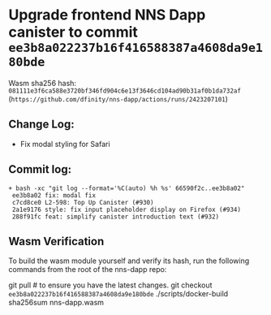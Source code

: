 # Upgrade frontend NNS Dapp canister to commit `ee3b8a022237b16f416588387a4608da9e180bde`
Wasm sha256 hash: `081111e3f6ca588e3720bf346fd904c6e13f3646cd104ad90b31af0b1da732af` (`https://github.com/dfinity/nns-dapp/actions/runs/2423207101`)

## Change Log:

* Fix modal styling for Safari

## Commit log:

```
+ bash -xc "git log --format='%C(auto) %h %s' 66590f2c..ee3b8a02"
 ee3b8a02 fix: modal fix
 c7cd8ce0 L2-598: Top Up Canister (#930)
 2a1e9176 style: fix input placeholder display on Firefox (#934)
 288f91fc feat: simplify canister introduction text (#932)
```

## Wasm Verification

To build the wasm module yourself and verify its hash, run the following commands from the root of the nns-dapp repo:

git pull  # to ensure you have the latest changes.
git checkout `ee3b8a022237b16f416588387a4608da9e180bde`
./scripts/docker-build
sha256sum nns-dapp.wasm
